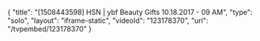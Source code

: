 {
    "title": "[1508443598] HSN | ybf Beauty Gifts 10.18.2017 - 09 AM",
    "type": "solo",
    "layout": "iframe-static",
    "videoId": "123178370",
    "url": "\/tvpembed\/123178370"
}